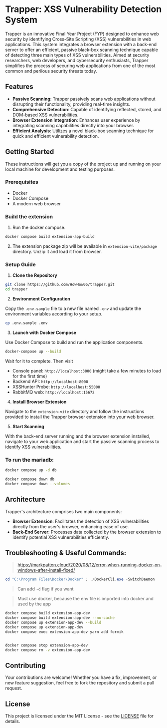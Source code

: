 # Trapper: XSS Vulnerability Detection System

Trapper is an innovative Final Year Project (FYP) designed to enhance web security by identifying Cross-Site Scripting (XSS) vulnerabilities in web applications. This system integrates a browser extension with a back-end server to offer an efficient, passive black-box scanning technique capable of detecting three main types of XSS vulnerabilities. Aimed at security researchers, web developers, and cybersecurity enthusiasts, Trapper simplifies the process of securing web applications from one of the most common and perilous security threats today.

## Features

- **Passive Scanning**: Trapper passively scans web applications without disrupting their functionality, providing real-time insights.
- **Comprehensive Detection**: Capable of identifying reflected, stored, and DOM-based XSS vulnerabilities.
- **Browser Extension Integration**: Enhances user experience by integrating scanning capabilities directly into your browser.
- **Efficient Analysis**: Utilizes a novel black-box scanning technique for quick and efficient vulnerability detection.

## Getting Started

These instructions will get you a copy of the project up and running on your local machine for development and testing purposes.

### Prerequisites

- Docker
- Docker Compose
- A modern web browser

### Build the extension

1. Run the docker compose.

```sh
docker compose build extension-app-build
```

2. The extension package zip will be available in `extension-vite/package` directory. Unzip it and load it from browser.

### Setup Guide

1. **Clone the Repository**

```bash
git clone https://github.com/HowHow06/trapper.git
cd trapper
```

2. **Environment Configuration**

Copy the `.env.sample` file to a new file named `.env` and update the environment variables according to your setup.

```bash
cp .env.sample .env
```

3. **Launch with Docker Compose**

Use Docker Compose to build and run the application components.

```bash
docker-compose up --build
```

Wait for it to complete. Then visit

- Console panel: `http://localhost:3000` (might take a few minutes to load for the first time)
- Backend API: `http://localhost:8000`
- XSSHunter Probe: `http://localhost:55000`
- RabbitMQ web: `http://localhost:15672`

4. **Install Browser Extension**

Navigate to the `extension-vite` directory and follow the instructions provided to install the Trapper browser extension into your web browser.

5. **Start Scanning**

With the back-end server running and the browser extension installed, navigate to your web application and start the passive scanning process to identify XSS vulnerabilities.

### To run the mariadb:

```bash
docker compose up -d db
```

```bash
docker compose down db
docker compose down --volumes
```

## Architecture

Trapper's architecture comprises two main components:

- **Browser Extension**: Facilitates the detection of XSS vulnerabilities directly from the user's browser, enhancing ease of use.
- **Back-End Server**: Processes data collected by the browser extension to identify potential XSS vulnerabilities efficiently.

## Troubleshooting & Useful Commands:

> https://markpatton.cloud/2020/08/12/error-when-running-docker-on-windows-after-install-fixed/

```powershell
cd "C:\Program Files\Docker\Docker" ; ./DockerCli.exe -SwitchDaemon
```

> Can add `-d` flag if you want

> Must use docker, because the env file is imported into docker and used by the app

```bash
docker compose build extension-app-dev
docker compose build extension-app-dev --no-cache
docker compose up extension-app-dev --build
docker compose up extension-app-dev
docker compose exec extension-app-dev yarn add formik


docker compose stop extension-app-dev
docker compose rm -v extension-app-dev
```

## Contributing

Your contributions are welcome! Whether you have a fix, improvement, or new feature suggestion, feel free to fork the repository and submit a pull request.

## License

This project is licensed under the MIT License - see the [LICENSE](LICENSE) file for details.
